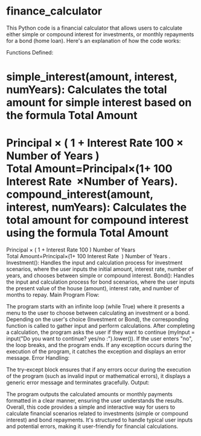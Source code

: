 # finance_calculator

This Python code is a financial calculator that allows users to calculate either simple or compound interest for investments, or monthly repayments for a bond (home loan). Here's an explanation of how the code works:

Functions Defined:

simple_interest(amount, interest, numYears): Calculates the total amount for simple interest based on the formula 
Total Amount
=
Principal
×
(
1
+
Interest Rate
100
×
Number of Years
)
Total Amount=Principal×(1+ 
100
Interest Rate
​
 ×Number of Years).
compound_interest(amount, interest, numYears): Calculates the total amount for compound interest using the formula 
Total Amount
=
Principal
×
(
1
+
Interest Rate
100
)
Number of Years
Total Amount=Principal×(1+ 
100
Interest Rate
​
 ) 
Number of Years
 .
Investment(): Handles the input and calculation process for investment scenarios, where the user inputs the initial amount, interest rate, number of years, and chooses between simple or compound interest.
Bond(): Handles the input and calculation process for bond scenarios, where the user inputs the present value of the house (amount), interest rate, and number of months to repay.
Main Program Flow:

The program starts with an infinite loop (while True) where it presents a menu to the user to choose between calculating an investment or a bond.
Depending on the user's choice (Investment or Bond), the corresponding function is called to gather input and perform calculations.
After completing a calculation, the program asks the user if they want to continue (myInput = input("Do you want to continue? yes/no :").lower()). If the user enters "no", the loop breaks, and the program ends.
If any exception occurs during the execution of the program, it catches the exception and displays an error message.
Error Handling:

The try-except block ensures that if any errors occur during the execution of the program (such as invalid input or mathematical errors), it displays a generic error message and terminates gracefully.
Output:

The program outputs the calculated amounts or monthly payments formatted in a clear manner, ensuring the user understands the results.
Overall, this code provides a simple and interactive way for users to calculate financial scenarios related to investments (simple or compound interest) and bond repayments. It's structured to handle typical user inputs and potential errors, making it user-friendly for financial calculations.

